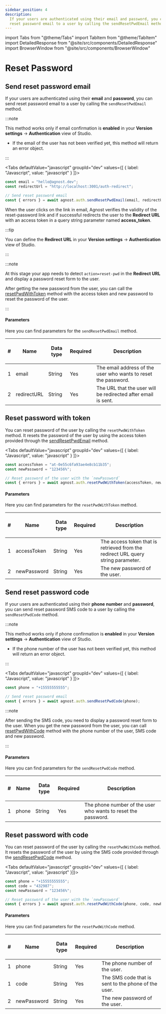 ```yaml
---
sidebar_position: 4
description:
  If your users are authenticated using their email and password, you can send
  reset password email to a user by calling the sendResetPwdEmail method.
---
```


import Tabs from "@theme/Tabs"
import TabItem from "@theme/TabItem"
import DetailedResponse from "@site/src/components/DetailedResponse"
import BrowserWindow from "@site/src/components/BrowserWindow"

# Reset Password

## Send reset password email

If your users are authenticated using their **email** and **password**, you can
send reset password email to a user by calling the `sendResetPwdEmail` method.

:::note

This method works only if email confirmation is **enabled** in your **Version
settings** → **Authentication** view of Studio.

- If the email of the user has not been verified yet, this method will return an
  error object.

:::

<Tabs defaultValue="javascript" groupId="dev" values={[ { label: "Javascript", value: "javascript" } ]}>


<TabItem value="javascript">


```js
const email = "hello@agnost.dev";
const redirectUrl = "http://localhost:3001/auth-redirect";

// Send reset password email
const { errors } = await agnost.auth.sendResetPwdEmail(email, redirectUrl);
```

</TabItem>


</Tabs>


When the user clicks on the link in email, Agnost verifies the validity of the
reset-password link and if successful redirects the user to the **Redirect URL**
with an access token in a query string parameter named **access_token**.

:::tip

You can define the **Redirect URL** in your **Version settings** →
**Authentication** view of Studio.

:::

<BrowserWindow url="http://localhost:3001/auth-redirect?access_token=at-0e55c6fa93ae4e8cb11b35&action=reset-pwd"></BrowserWindow>

:::note

At this stage your app needs to detect `action=reset-pwd` in the **Redirect
URL** and display a password reset form to the user.

After getting the new password from the user, you can call the
[resetPwdWithToken](#reset-password-with-token) method with the access token and
new password to reset the password of the user.

:::

#### Parameters

Here you can find parameters for the `sendResetPwdEmail` method.

| #   | <p><strong>Name</strong></p> | <p><strong>Data type</strong></p> | <p><strong>Required</strong></p> | <p><strong>Description </strong></p>                           |
| --- | ---------------------------- | --------------------------------- | -------------------------------- | -------------------------------------------------------------- |
| 1   | email                        | String                            | Yes                              | The email address of the user who wants to reset the password. |
| 2   | redirectURL                  | String                            | Yes                              | The URL that the user will be redirected after email is sent.  |

## Reset password with token

You can reset password of the user by calling the `resetPwdWithToken` method. It
resets the password of the user by using the access token provided through the
[sendResetPwdEmail](#send-reset-password-email) method.

<Tabs defaultValue="javascript" groupId="dev" values={[ { label: "Javascript", value: "javascript" } ]}>


<TabItem value="javascript">


```js
const accessToken = "at-0e55c6fa93ae4e8cb11b35";
const newPassword = "123456%";

// Reset password of the user with the `newPassword`
const { errors } = await agnost.auth.resetPwdWithToken(accessToken, newPassword);
```

</TabItem>


</Tabs>


#### Parameters

Here you can find parameters for the `resetPwdWithToken` method.

| #   | <p><strong>Name</strong></p> | <p><strong>Data type</strong></p> | <p><strong>Required</strong></p> | <p><strong>Description </strong></p>                                             |
| --- | ---------------------------- | --------------------------------- | -------------------------------- | -------------------------------------------------------------------------------- |
| 1   | accessToken                  | String                            | Yes                              | The access token that is retrieved from the redirect URL query string parameter. |
| 2   | newPassword                  | String                            | Yes                              | The new password of the user.                                                    |

## Send reset password code

If your users are authenticated using their **phone number** and **password**,
you can send reset password SMS code to a user by calling the `sendResetPwdCode`
method.

:::note

This method works only if phone confirmation is **enabled** in your **Version
settings** → **Authentication** view of Studio.

- If the phone number of the user has not been verified yet, this method will
  return an error object.

:::

<Tabs defaultValue="javascript" groupId="dev" values={[ { label: "Javascript", value: "javascript" } ]}>


<TabItem value="javascript">


```js
const phone = "+15555555555";

// Send reset password email
const { errors } = await agnost.auth.sendResetPwdCode(phone);
```

</TabItem>


</Tabs>


:::note

After sending the SMS code, you need to display a password reset form to the
user. When you get the new password from the user, you can call
[resetPwdWithCode](#reset-password-with-code) method with the phone number of
the user, SMS code and new password.

:::

#### Parameters

Here you can find parameters for the `sendResetPwdCode` method.

| #   | <p><strong>Name</strong></p> | <p><strong>Data type</strong></p> | <p><strong>Required</strong></p> | <p><strong>Description </strong></p>                          |
| --- | ---------------------------- | --------------------------------- | -------------------------------- | ------------------------------------------------------------- |
| 1   | phone                        | String                            | Yes                              | The phone number of the user who wants to reset the password. |

## Reset password with code

You can reset password of the user by calling the `resetPwdWithCode` method. It
resets the password of the user by using the SMS code provided through the
[sendResetPwdCode](#send-reset-password-code) method.

<Tabs defaultValue="javascript" groupId="dev" values={[ { label: "Javascript", value: "javascript" }]}>


<TabItem value="javascript">


```js
const phone = "+15555555555";
const code = "432987";
const newPassword = "123456%";

// Reset password of the user with the `newPassword`
const { errors } = await agnost.auth.resetPwdWithCode(phone, code, newPassword);
```

</TabItem>


</Tabs>


#### Parameters

Here you can find parameters for the `resetPwdWithCode` method.

| #   | <p><strong>Name</strong></p> | <p><strong>Data type</strong></p> | <p><strong>Required</strong></p> | <p><strong>Description </strong></p>                |
| --- | ---------------------------- | --------------------------------- | -------------------------------- | --------------------------------------------------- |
| 1   | phone                        | String                            | Yes                              | The phone number of the user.                       |
| 1   | code                         | String                            | Yes                              | The SMS code that is sent to the phone of the user. |
| 2   | newPassword                  | String                            | Yes                              | The new password of the user.                       |
